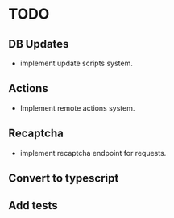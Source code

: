 # TODO

## DB Updates
 - implement update scripts system. 

## Actions
 - Implement remote actions system. 
 
## Recaptcha
 - implement recaptcha endpoint for requests.
 
## Convert to typescript

## Add tests

